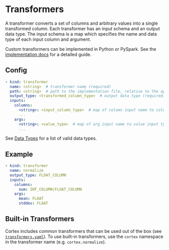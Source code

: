 # Transformers

A transformer converts a set of columns and arbitrary values into a single transformed column. Each transformer has an input schema and an output data type. The input schema is a map which specifies the name and data type of each input column and argument.

Custom transformers can be implemented in Python or PySpark. See the [implementation docs](../implementations/transformers.md) for a detailed guide.

## Config

```yaml
- kind: transformer
  name: <string>  # transformer name (required)
  path: <string>  # path to the implementation file, relative to the application root (default: implementations/transformers/<name>.py)
  output_type: <transformed_column_type>  # output data type (required)
  inputs:
    columns:
      <string>: <input_column_type>  # map of column input name to column input type(s) (required)
      ...
    args:
      <string>: <value_type>  # map of arg input name to value input type(s) (optional)
      ...
```

See [Data Types](datatypes.md) for a list of valid data types.

## Example

```yaml
- kind: transformer
  name: normalize
  output_type: FLOAT_COLUMN
  inputs:
    columns:
      num: INT_COLUMN|FLOAT_COLUMN
    args:
      mean: FLOAT
      stddev: FLOAT
```

## Built-in Transformers

Cortex includes common transformers that can be used out of the box (see <!-- CORTEX_VERSION_MINOR -->[`transformers.yaml`](https://github.com/cortexlabs/cortex/blob/0.3/pkg/transformers/transformers.yaml)). To use built-in transformers, use the `cortex` namespace in the transformer name (e.g. `cortex.normalize`).
